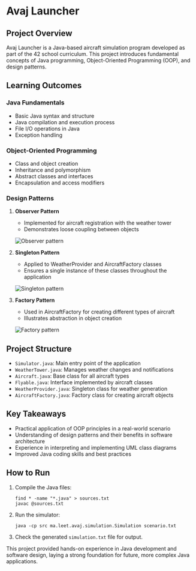 # Avaj Launcher

## Project Overview
Avaj Launcher is a Java-based aircraft simulation program developed as part of the 42 school curriculum. This project introduces fundamental concepts of Java programming, Object-Oriented Programming (OOP), and design patterns.

## Learning Outcomes

### Java Fundamentals
- Basic Java syntax and structure
- Java compilation and execution process
- File I/O operations in Java
- Exception handling

### Object-Oriented Programming
- Class and object creation
- Inheritance and polymorphism
- Abstract classes and interfaces
- Encapsulation and access modifiers

### Design Patterns
1. **Observer Pattern**
   - Implemented for aircraft registration with the weather tower
   - Demonstrates loose coupling between objects

   ![Observer pattern](https://github.com/user-attachments/assets/a30e6619-af89-4ab1-9988-c21f509b4d2c)


2. **Singleton Pattern**
   - Applied to WeatherProvider and AircraftFactory classes
   - Ensures a single instance of these classes throughout the application
  
   ![Singleton pattern](https://github.com/user-attachments/assets/66f3a8fd-ad82-417b-9363-5fee532ca817)

3. **Factory Pattern**
   - Used in AircraftFactory for creating different types of aircraft
   - Illustrates abstraction in object creation

   ![Factory pattern](https://github.com/user-attachments/assets/79d59e8a-09cc-4480-9f6d-447a8fd33a77)


## Project Structure
- `Simulator.java`: Main entry point of the application
- `WeatherTower.java`: Manages weather changes and notifications
- `Aircraft.java`: Base class for all aircraft types
- `Flyable.java`: Interface implemented by aircraft classes
- `WeatherProvider.java`: Singleton class for weather generation
- `AircraftFactory.java`: Factory class for creating aircraft objects

## Key Takeaways
- Practical application of OOP principles in a real-world scenario
- Understanding of design patterns and their benefits in software architecture
- Experience in interpreting and implementing UML class diagrams
- Improved Java coding skills and best practices

## How to Run
1. Compile the Java files:
   ```
   find * -name "*.java" > sources.txt
   javac @sources.txt
   ```
2. Run the simulator:
   ```
   java -cp src ma.leet.avaj.simulation.Simulation scenario.txt
   ```
3. Check the generated `simulation.txt` file for output.

This project provided hands-on experience in Java development and software design, laying a strong foundation for future, more complex Java applications.
